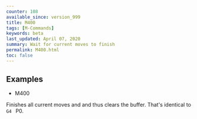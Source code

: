 ```yaml
---
counter: 108
available_since: version_999
title: M400
tags: [M-Commands] 
keywords: beta 
last_updated: April 07, 2020 
summary: Wait for current moves to finish 
permalink: M400.html
toc: false 
---
```



## Examples

* M400

Finishes all current moves and and thus clears the buffer. That's identical to ` G4  ` P0.

